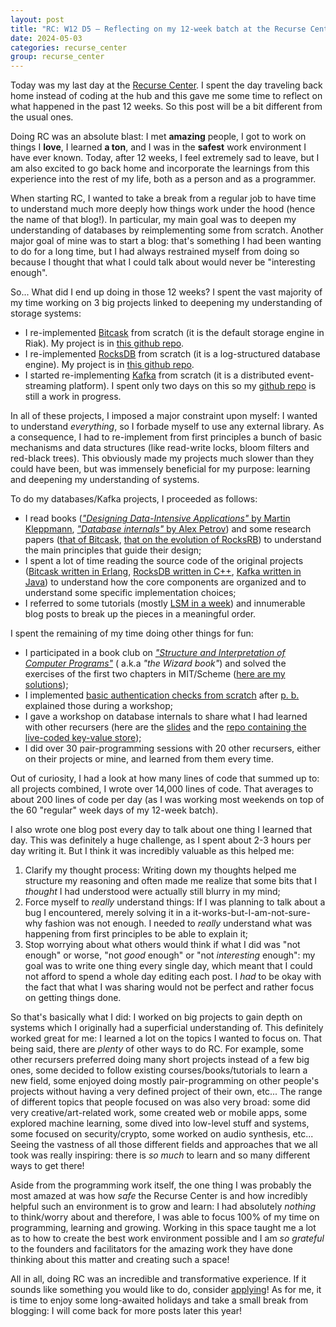 ```yaml
---
layout: post
title: "RC: W12 D5 — Reflecting on my 12-week batch at the Recurse Center"
date: 2024-05-03
categories: recurse_center
group: recurse_center
---
```


Today was my last day at the [Recurse Center](https://www.recurse.com/).
I spent the day traveling back home instead of coding at the hub and this gave me some time to reflect on what happened
in the past 12 weeks.
So this post will be a bit different from the usual ones.

Doing RC was an absolute blast: I met **amazing** people, I got to work on things I **love**, I learned
**a ton**, and I was in the **safest** work environment I have ever known.
Today, after 12 weeks, I feel extremely sad to leave, but I am also excited to go back home and incorporate the
learnings from this experience into the rest of my life, both as a person and as a programmer.

When starting RC, I wanted to take a break from a regular job to have time to understand much more deeply how things
work under the hood (hence the name of that blog!).
In particular, my main goal was to deepen my understanding of databases by reimplementing some from scratch.
Another major goal of mine was to start a blog: that's something I had been wanting to do for a long time, but I had
always restrained myself from doing so because I thought that what I could talk about would never be "interesting
enough".

So... What did I end up doing in those 12 weeks?
I spent the vast majority of my time working on 3 big projects linked to deepening my understanding of storage systems:

- I re-implemented [Bitcask](https://docs.riak.com/riak/kv/2.2.3/setup/planning/backend/bitcask/index.html) from
  scratch (it is the default storage engine in Riak). My project
  is in [this github repo](https://github.com/MaudGautier/pytcask).
- I re-implemented [RocksDB](https://rocksdb.org/) from scratch (it is a log-structured database engine). My
  project is in [this github repo](https://github.com/MaudGautier/pebbledb).
- I started re-implementing [Kafka](https://kafka.apache.org/) from scratch (it is a distributed
  event-streaming platform). I spent only two days on this so
  my [github repo](https://github.com/MaudGautier/metamorphostreams) is still a work in progress.

In all of these projects, I imposed a major constraint upon myself: I wanted to understand _everything_, so I forbade
myself to use any external library. As a consequence, I had to re-implement from first principles a bunch of basic
mechanisms and data structures (like read-write locks, bloom filters and red-black trees).
This obviously made my projects much slower than they could have been, but was immensely beneficial for my purpose:
learning and deepening my understanding of systems.

To do my databases/Kafka projects, I proceeded as follows:

- I read
  books ([_"Designing Data-Intensive
  Applications"_ by Martin Kleppmann](https://www.oreilly.com/library/view/designing-data-intensive-applications/9781491903063/), [
  _"Database internals"_ by Alex Petrov](https://www.oreilly.com/library/view/database-internals/9781492040330/))
  and some research
  papers ([that of Bitcask](https://riak.com/assets/bitcask-intro.pdf), [that on the evolution of RocksRB](https://research.facebook.com/publications/rocksdb-evolution-of-development-priorities-in-a-key-value-store-serving-large-scale-applications/))
  to understand the main principles that guide their design;
- I spent a lot of time reading the source code of the original
  projects ([Bitcask written in Erlang](https://github.com/basho/bitcask), [RocksDB written in C++](https://github.com/facebook/rocksdb), [Kafka written in Java](https://github.com/apache/kafka))
  to understand how the core components are organized and to understand some specific implementation choices;
- I referred to some tutorials (mostly [LSM in a week](https://skyzh.github.io/mini-lsm/)) and innumerable blog posts to
  break up the pieces in a meaningful order.

I spent the remaining of my time doing other things for fun:

- I participated in a book club
  on [_"Structure and Interpretation of Computer
  Programs"_](https://mitp-content-server.mit.edu/books/content/sectbyfn/books_pres_0/6515/sicp.zip/index.html) (
  a.k.a _"the Wizard book"_) and solved the exercises of the first two chapters in
  MIT/Scheme ([here are my solutions](https://github.com/MaudGautier/sicp-exercises));
- I implemented [basic authentication checks from scratch](https://github.com/MaudGautier/express-auth)
  after [p. b.](https://www.pbt.dev/) explained those during a workshop;
- I gave a workshop on database internals to share what I had
  learned with other recursers (here are the [slides](https://github.com/MaudGautier/key-value-store-one-hour)
  and the [repo containing the live-coded key-value store](https://github.com/MaudGautier/key-value-store-one-hour));
- I did over 30 pair-programming sessions with 20 other recursers, either on their projects or mine, and learned from
  them every time.

Out of curiosity, I had a look at how many lines of code that summed up to: all projects combined, I wrote over 14,000
lines of code.
That averages to about 200 lines of code per day (as I was working most weekends on top of the 60 "regular" week days of
my 12-week batch).

I also wrote one blog post every day to talk about one thing I learned that day.
This was definitely a huge challenge, as I spent about 2-3 hours per day writing it.
But I think it was incredibly valuable as this helped me:

1. Clarify my thought process: Writing down my thoughts helped me structure my reasoning and often made me realize that
   some bits that I _thought_ I had understood were actually still blurry in my mind;
2. Force myself to _really_ understand things: If I was planning to talk about a bug I encountered, merely solving it
   in a it-works-but-I-am-not-sure-why fashion was not enough. I needed to _really_ understand what was happening from
   first principles to be able to explain it;
3. Stop worrying about what others would think if what I did was "not enough" or worse, "not _good_ enough" or "not
   _interesting_ enough": my goal was to write one thing every single day, which meant that I could not afford to spend
   a whole day editing each post. I _had_ to be okay with the fact that what I was sharing would not be perfect and
   rather focus on getting things done.

So that's basically what I did: I worked on big projects to gain depth on systems which I originally had a superficial
understanding of.
This definitely worked great for me: I learned a lot on the topics I wanted to focus on.
That being said, there are _plenty_ of other ways to do RC.
For example, some other recursers preferred doing many short projects instead of a few big ones, some decided to follow
existing courses/books/tutorials to learn a new field, some enjoyed doing mostly pair-programming on other people's
projects without having a very defined project of their own, etc...
The range of different topics that people focused on was also very broad:
some did very creative/art-related work, some created web or mobile apps, some explored machine learning, some dived
into low-level stuff and systems, some focused on security/crypto, some worked on audio synthesis, etc...
Seeing the vastness of all those different fields and approaches that we all took was really inspiring:
there is _so much_ to learn and so many different ways to get there!

Aside from the programming work itself, the one thing I was probably the most amazed at was how _safe_ the Recurse
Center is and how incredibly helpful such an environment is to grow and learn: I had absolutely _nothing_ to think/worry
about and therefore, I was able to focus 100% of my time on programming, learning and growing.
Working in this space taught me a lot as to how to create the best work environment possible and I am _so grateful_ to
the founders and facilitators for the amazing work they have done thinking about this matter and creating such a space!

All in all, doing RC was an incredible and transformative experience.
If it sounds like something you would like to do, consider [applying](https://www.recurse.com/apply/retreat)!
As for me, it is time to enjoy some long-awaited holidays and take a small break from blogging: I will come back for
more posts later this year!

